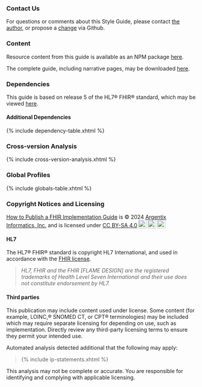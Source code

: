### Contact Us

For questions or comments about this Style Guide, please contact [the author](mailto:elliot@argentixinfo.com), or propose a [change](https://github.com/ElliotSilver/how-to-publish/issues) via Github.

### Content

Resource content from this guide is available as an NPM package [here](./package.tgz).

The complete guide, including narrative pages, may be downloaded [here](./full-ig.zip).

### Dependencies

This guide is based on release 5 of the HL7&reg; FHIR&reg; standard, which may be viewed [here](http://hl7.org/fhir/R5).

#### Additional Dependencies

{% include dependency-table.xhtml %}

### Cross-version Analysis

{% include cross-version-analysis.xhtml %}

### Global Profiles

{% include globals-table.xhtml %}

### Copyright Notices and Licensing

<p xmlns:cc="http://creativecommons.org/ns#" xmlns:dct="http://purl.org/dc/terms/"><a property="dct:title" rel="cc:attributionURL" href="http://argentixinfo.com/ig/howtopub">How to Publish a FHIR Implementation Guide</a> is &copy; 2024 <a rel="cc:attributionURL dct:creator" property="cc:attributionName" href="http://argentixinfo.com">Argentix Informatics, Inc.</a> and is licensed under <a href="https://creativecommons.org/licenses/by-sa/4.0/?ref=chooser-v1" target="_blank" rel="license noopener noreferrer" style="display:inline-block;">CC BY-SA 4.0<img style="height:22px!important;margin-left:3px;vertical-align:text-bottom;" src="https://mirrors.creativecommons.org/presskit/icons/cc.svg?ref=chooser-v1" alt=""><img style="height:22px!important;margin-left:3px;vertical-align:text-bottom;" src="https://mirrors.creativecommons.org/presskit/icons/by.svg?ref=chooser-v1" alt=""><img style="height:22px!important;margin-left:3px;vertical-align:text-bottom;" src="https://mirrors.creativecommons.org/presskit/icons/sa.svg?ref=chooser-v1" alt=""></a></p>

#### HL7

The HL7&reg; FHIR&reg; standard is copyright HL7 International, and used in accordance with the [FHIR license](http://hl7.org/fhir/R4/license.html#license). 

> *HL7, FHIR and the FHIR [FLAME DESIGN] are the registered trademarks of Health Level Seven International and their use does not constitute endorsement by HL7.*

#### Third parties

This publication may include content used under license. Some content (for example, LOINC,&reg; SNOMED CT, or CPT&reg; terminologies) may be included which may require separate licensing for depending on use, such as implementation. Directly review any third-party licensing terms to ensure they permit your intended use.

Automated analysis detected additional that the following may apply:

> {% include ip-statements.xhtml %}

This analysis may not be complete or accurate. You are responsible for identifying and complying with applicable licensing.